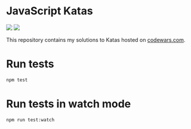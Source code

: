# JavaScript Katas
[![](https://www.codewars.com/users/tbsklg/badges/micro)](https://www.codewars.com/users/tbsklg)
![](https://github.com/tbsklg/javascript-katas/actions/workflows/node.yml/badge.svg)

This repository contains my solutions to Katas hosted on [codewars.com](https://www.codewars.com/).

# Run tests
```bash
npm test
```

# Run tests in watch mode
```bash
npm run test:watch
```
